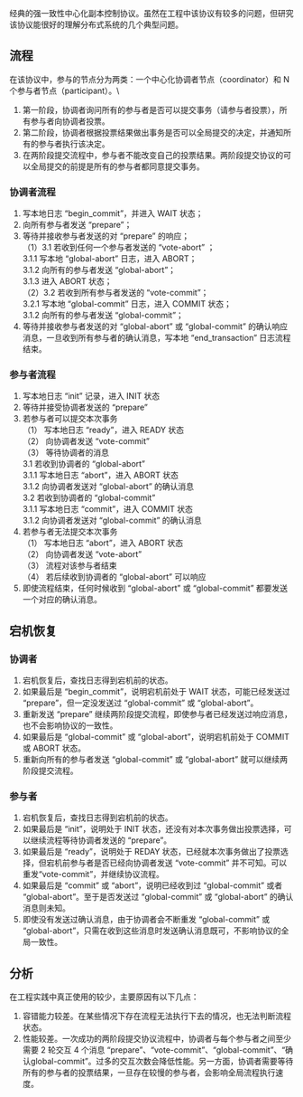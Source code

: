 经典的强一致性中心化副本控制协议。虽然在工程中该协议有较多的问题，但研究该协议能很好的理解分布式系统的几个典型问题。
## 流程
在该协议中，参与的节点分为两类：一个中心化协调者节点（coordinator）和 N 个参与者节点（participant）。\
1. 第一阶段，协调者询问所有的参与者是否可以提交事务（请参与者投票），所有参与者向协调者投票。
2. 第二阶段，协调者根据投票结果做出事务是否可以全局提交的决定，并通知所有的参与者执行该决定。
3. 在两阶段提交流程中，参与者不能改变自己的投票结果。两阶段提交协议的可以全局提交的前提是所有的参与者都同意提交事务。
### 协调者流程
1. 写本地日志 “begin_commit”，并进入 WAIT 状态；
2. 向所有参与者发送 “prepare”；
3. 等待并接收参与者发送的对 “prepare” 的响应；\
（1）3.1 若收到任何一个参与者发送的 “vote-abort” ；\
3.1.1 写本地 “global-abort” 日志，进入 ABORT；\
3.1.2 向所有的参与者发送 “global-abort”；\
3.1.3 进入 ABORT 状态；\
（2）3.2 若收到所有参与者发送的 “vote-commit”；\
3.2.1 写本地 “global-commit” 日志，进入 COMMIT 状态；\
3.1.2 向所有的参与者发送 “global-commit”；
4. 等待并接收参与者发送的对 “global-abort” 或 “global-commit” 的确认响应消息，一旦收到所有参与者的确认消息，写本地 “end_transaction” 日志流程结束。
### 参与者流程
1. 写本地日志 “init” 记录，进入 INIT 状态
2. 等待并接受协调者发送的 “prepare”
3. 若参与者可以提交本次事务 \
（1） 写本地日志 “ready”，进入 READY 状态 \
（2） 向协调者发送 “vote-commit” \
（3） 等待协调者的消息\
3.1 若收到协调者的 “global-abort”\
3.1.1 写本地日志 “abort”，进入 ABORT 状态\
3.1.2 向协调者发送对 “global-abort” 的确认消息\
3.2 若收到协调者的 “global-commit”\
3.1.1 写本地日志 “commit”，进入 COMMIT 状态\
3.1.2 向协调者发送对 “global-commit” 的确认消息
4. 若参与者无法提交本次事务\
（1） 写本地日志 “abort”，进入 ABORT 状态 \
（2） 向协调者发送 “vote-abort”\
（3） 流程对该参与者结束\
（4） 若后续收到协调者的 “global-abort” 可以响应
5. 即使流程结束，任何时候收到 “global-abort” 或 “global-commit” 都要发送一个对应的确认消息。
## 宕机恢复
### 协调者 
1. 宕机恢复后，查找日志得到宕机前的状态。
2. 如果最后是 “begin_commit”，说明宕机前处于 WAIT 状态，可能已经发送过 “prepare”，但一定没发送过 “global-commit” 或 “global-abort”。
3. 重新发送 “prepare” 继续两阶段提交流程，即使参与者已经发送过响应消息，也不会影响协议的一致性。
4. 如果最后是 “global-commit” 或 “global-abort”，说明宕机前处于 COMMIT 或 ABORT 状态。
5. 重新向所有的参与者发送 “global-commit” 或 “global-abort” 就可以继续两阶段提交流程。
### 参与者
1. 宕机恢复后，查找日志得到宕机前的状态。
2. 如果最后是 “init”，说明处于 INIT 状态，还没有对本次事务做出投票选择，可以继续流程等待协调者发送的 “prepare”。
3. 如果最后是 “ready”，说明处于 REDAY 状态，已经就本次事务做出了投票选择，但宕机前参与者是否已经向协调者发送 “vote-commit” 并不可知。可以重发“vote-commit”，并继续协议流程。
4. 如果最后是 “commit” 或 “abort”，说明已经收到过 “global-commit” 或者 “global-abort”。至于是否发送过 “global-commit” 或 “global-abort” 的确认消息则未知。
5. 即使没有发送过确认消息，由于协调者会不断重发 “global-commit” 或 “global-abort”，只需在收到这些消息时发送确认消息既可，不影响协议的全局一致性。
## 分析
在工程实践中真正使用的较少，主要原因有以下几点：
1. 容错能力较差。在某些情况下存在流程无法执行下去的情况，也无法判断流程状态。
2. 性能较差。一次成功的两阶段提交协议流程中，协调者与每个参与者之间至少需要 2 轮交互 4 个消息 “prepare”、“vote-commit”、“global-commit”、“确认global-commit”。过多的交互次数会降低性能。另一方面，协调者需要等待所有的参与者的投票结果，一旦存在较慢的参与者，会影响全局流程执行速度。